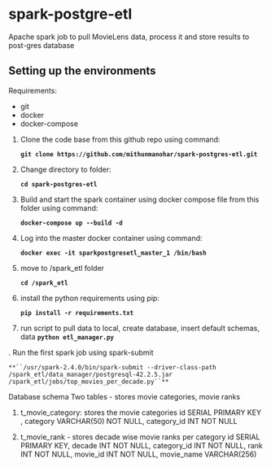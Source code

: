 # spark-postgre-etl
Apache spark job to pull MovieLens data, process it and store results to post-gres database


## Setting up the environments

Requirements:
- git 
- docker
- docker-compose

1. Clone the code base from this github repo using command:

    **``git clone https://github.com/mithunmanohar/spark-postgres-etl.git``**
  
2. Change directory to folder:
  
    **``cd spark-postgres-etl``**

3. Build and start the spark container using docker compose file from this folder using command:
  
    **``docker-compose up --build -d``**
  
4. Log into the master docker container using command:

    **``docker exec -it sparkpostgresetl_master_1 /bin/bash``**
  
5. move to /spark_etl folder

    **``cd /spark_etl``**
  
6. install the python requirements using pip:
 
    **``pip install -r requirements.txt``**
  
7. run script to pull data to local, create database, insert default schemas, data
   **``python etl_manager.py``**

. Run the first spark job using spark-submit

    **``/usr/spark-2.4.0/bin/spark-submit --driver-class-path /spark_etl/data_manager/postgresql-42.2.5.jar  /spark_etl/jobs/top_movies_per_decade.py``**
  
  
Database schema
Two tables - stores movie categories, movie ranks
1. t_movie_category: stores the movie categories
   id SERIAL PRIMARY KEY ,
   category VARCHAR(50) NOT NULL,
   category_id INT NOT NULL
   
2. t_movie_rank - stores decade wise movie ranks per category
   id SERIAL PRIMARY KEY,
   decade INT NOT NULL,
   category_id INT NOT NULL,
   rank INT NOT NULL,
   movie_id INT NOT NULL,
   movie_name VARCHAR(256)
